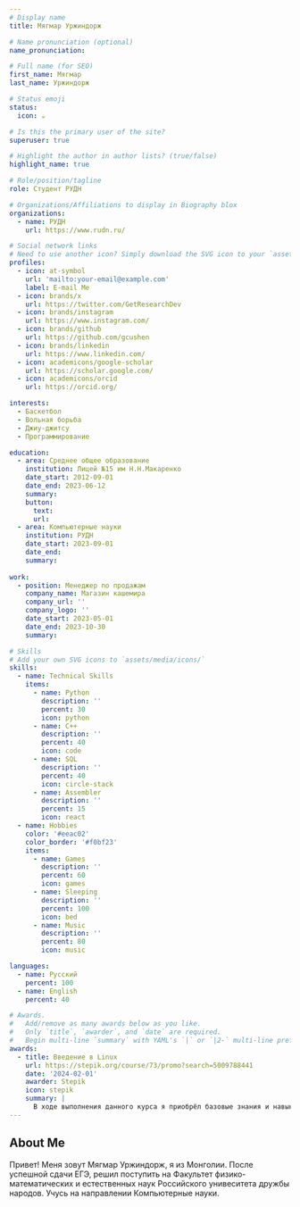 ```yaml
---
# Display name
title: Мягмар Уржиндорж

# Name pronunciation (optional)
name_pronunciation: 

# Full name (for SEO)
first_name: Мягмар
last_name: Уржиндорж

# Status emoji
status:
  icon: ☕️

# Is this the primary user of the site?
superuser: true

# Highlight the author in author lists? (true/false)
highlight_name: true

# Role/position/tagline
role: Студент РУДН

# Organizations/Affiliations to display in Biography blox
organizations:
  - name: РУДН
    url: https://www.rudn.ru/

# Social network links
# Need to use another icon? Simply download the SVG icon to your `assets/media/icons/` folder.
profiles:
  - icon: at-symbol
    url: 'mailto:your-email@example.com'
    label: E-mail Me
  - icon: brands/x
    url: https://twitter.com/GetResearchDev
  - icon: brands/instagram
    url: https://www.instagram.com/
  - icon: brands/github
    url: https://github.com/gcushen
  - icon: brands/linkedin
    url: https://www.linkedin.com/
  - icon: academicons/google-scholar
    url: https://scholar.google.com/
  - icon: academicons/orcid
    url: https://orcid.org/

interests:
  - Баскетбол
  - Вольная борьба
  - Джиу-джитсу
  - Программирование

education:
  - area: Среднее общее образование
    institution: Лицей №15 им Н.Н.Макаренко
    date_start: 2012-09-01
    date_end: 2023-06-12
    summary: 
    button:
      text:
      url: 
  - area: Компьютерные науки
    institution: РУДН
    date_start: 2023-09-01
    date_end: 
    summary:
  
work:
  - position: Менеджер по продажам
    company_name: Магазин кашемира
    company_url: ''
    company_logo: ''
    date_start: 2023-05-01
    date_end: 2023-10-30
    summary: 

# Skills
# Add your own SVG icons to `assets/media/icons/`
skills:
  - name: Technical Skills
    items:
      - name: Python
        description: ''
        percent: 30
        icon: python
      - name: C++
        description: ''
        percent: 40
        icon: code
      - name: SQL
        description: ''
        percent: 40
        icon: circle-stack
      - name: Assembler
        description: ''
        percent: 15
        icon: react
  - name: Hobbies
    color: '#eeac02'
    color_border: '#f0bf23'
    items:
      - name: Games
        description: ''
        percent: 60
        icon: games
      - name: Sleeping
        description: ''
        percent: 100
        icon: bed
      - name: Music
        description: ''
        percent: 80
        icon: music

languages:
  - name: Русский
    percent: 100
  - name: English
    percent: 40

# Awards.
#   Add/remove as many awards below as you like.
#   Only `title`, `awarder`, and `date` are required.
#   Begin multi-line `summary` with YAML's `|` or `|2-` multi-line prefix and indent 2 spaces below.
awards:
  - title: Введение в Linux
    url: https://stepik.org/course/73/promo?search=5009788441
    date: '2024-02-01'
    awarder: Stepik
    icon: stepik
    summary: |
      В ходе выполнения данного курса я приобрёл базовые знания и навыки в обращении с операционной системой Linux.
---
```


## About Me

Привет! Меня зовут Мягмар Уржиндорж, я из Монголии. После успешной сдачи ЕГЭ, решил поступить на Факультет физико-математических и естественных наук Российского унивеситета дружбы народов. Учусь на направлении Компьютерные науки.

